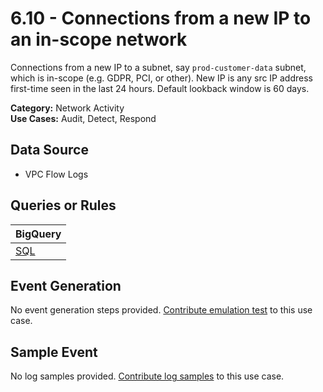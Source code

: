 # 6.10 - Connections from a new IP to an in-scope network
Connections from a new IP to a subnet, say `prod-customer-data` subnet, which is in-scope (e.g. GDPR, PCI, or other).
New IP is any src IP address first-time seen in the last 24 hours.
Default lookback window is 60 days.


**Category:** Network Activity
</br>
**Use Cases:** Audit, Detect, Respond
</br>

## Data Source
- VPC Flow Logs


## Queries or Rules
BigQuery |
--- |
[SQL](../../sql/6_10_connection_from_new_IP.sql) |

## Event Generation
No event generation steps provided. [Contribute emulation test](../../CONTRIBUTING.md) to this use case.

## Sample Event
No log samples provided. [Contribute log samples](../../CONTRIBUTING.md) to this use case.

